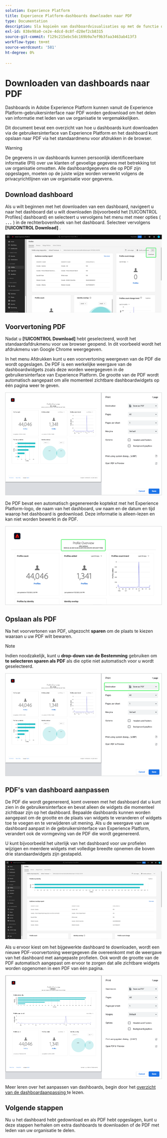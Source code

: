 ```yaml
---
solution: Experience Platform
title: Experience Platform-dashboards downloaden naar PDF
type: Documentation
description: Sla kopieën van dashboardvisualisaties op met de functie download-naar-PDF die beschikbaar is in de gebruikersinterface van Experience Platform.
exl-id: 838e98a0-ce2e-4dcd-8c8f-d28ef2cb8315
source-git-commit: f129c215ebc5dc169b9a7ef9b3faa3463ab413f3
workflow-type: tm+mt
source-wordcount: '581'
ht-degree: 0%

---
```


# Downloaden van dashboards naar PDF

Dashboards in Adobe Experience Platform kunnen vanuit de Experience Platform-gebruikersinterface naar PDF worden gedownload om het delen van informatie met leden van uw organisatie te vergemakkelijken.

Dit document bevat een overzicht van hoe u dashboards kunt downloaden via de gebruikersinterface van Experience Platform en het dashboard kunt opslaan naar PDF via het standaardmenu voor afdrukken in de browser.

>[!WARNING]
>
>De gegevens in uw dashboards kunnen persoonlijk identificeerbare informatie (PII) over uw klanten of gevoelige gegevens met betrekking tot uw organisatie omvatten. Alle dashboardgegevens die op PDF zijn opgeslagen, moeten op de juiste wijze worden verwerkt volgens de privacyrichtlijnen van uw organisatie voor gegevens.

## Download dashboard

Als u wilt beginnen met het downloaden van een dashboard, navigeert u naar het dashboard dat u wilt downloaden (bijvoorbeeld het [!UICONTROL Profiles] dashboard) en selecteert u vervolgens het menu met meer opties ( **`...`** ) in de rechterbovenhoek van het dashboard. Selecteer vervolgens **[!UICONTROL Download]** .

![ het dashboard van Profielen van Experience Platform met de ellipse en van de Download dropdown benadrukte.](images/download/download-button.png)

## Voorvertoning PDF

Nadat u **[!UICONTROL Download]** hebt geselecteerd, wordt het standaardafdrukmenu voor uw browser geopend. In dit voorbeeld wordt het afdrukmenu van Google Chrome weergegeven.

In het menu Afdrukken kunt u een voorvertoning weergeven van de PDF die wordt opgeslagen. De PDF is een werkelijke weergave van de dashboardwidgets zoals deze worden weergegeven in de gebruikersinterface van Experience Platform. De grootte van de PDF wordt automatisch aangepast om alle momenteel zichtbare dashboardwidgets op één pagina weer te geven.

![ het overzicht van het Profiel dat op één enkele paginaformaat met het de optiespaneel van de Druk aan het recht wordt getoond.](images/download/download-chrome-print.png)

De PDF bevat een automatisch gegenereerde koptekst met het Experience Platform-logo, de naam van het dashboard, uw naam en de datum en tijd waarop het dashboard is gedownload. Deze informatie is alleen-lezen en kan niet worden bewerkt in de PDF.

![ A close up van de drukvoorproef met de automatisch geproduceerde benadrukte kopbal.](images/download/download-pdf.png)

## Opslaan als PDF

Na het voorvertonen van PDF, uitgezocht **sparen** om de plaats te kiezen waaraan u uw PDF wilt bewaren.

>[!NOTE]
>
>Indien noodzakelijk, kunt u **drop-down van de Bestemming** gebruiken om **te selecteren sparen als PDF** als die optie niet automatisch voor u wordt geselecteerd.

![ het overzicht van het Profiel dat op één enkele paginaformaat met het drop-down van de Bestemming wordt getoond sparen als benadrukte de drukoptie van PDF.](images/download/download-chrome-print-destination.png)

## PDF&#39;s van dashboard aanpassen

De PDF die wordt gegenereerd, komt overeen met het dashboard dat u kunt zien in de gebruikersinterface en bevat alleen de widgets die momenteel zichtbaar zijn op het dashboard. Bepaalde dashboards kunnen worden aangepast om de grootte en de plaats van widgets te veranderen of widgets toe te voegen en te verwijderen uit mening. Als u de weergave van uw dashboard aanpast in de gebruikersinterface van Experience Platform, verandert ook de vormgeving van de PDF die wordt gegenereerd.

U kunt bijvoorbeeld het uiterlijk van het dashboard voor uw profielen wijzigen en meerdere widgets met volledige breedte opnemen die boven drie standaardwidgets zijn gestapeld.

![ het dashboard van het Profiel dat lange widgetvertoningen aantoont.](images/download/download-modify.png)

Als u ervoor kiest om het bijgewerkte dashboard te downloaden, wordt een nieuwe PDF-voorvertoning weergegeven die overeenkomt met de weergave van het dashboard met aangepaste profielen. Ook wordt de grootte van de PDF automatisch aangepast om ervoor te zorgen dat alle zichtbare widgets worden opgenomen in een PDF van één pagina.

![ het overzicht van het Profiel dat op één enkele paginaformaat met het de optiespaneel van de Druk aan het recht wordt getoond.](images/download/download-chrome-print-modified.png)

Meer leren over het aanpassen van dashboards, begin door het [ overzicht van de dashboardaanpassing ](customize/overview.md) te lezen.

## Volgende stappen

Nu u het dashboard hebt gedownload en als PDF hebt opgeslagen, kunt u deze stappen herhalen om extra dashboards te downloaden of de PDF met leden van uw organisatie te delen.
